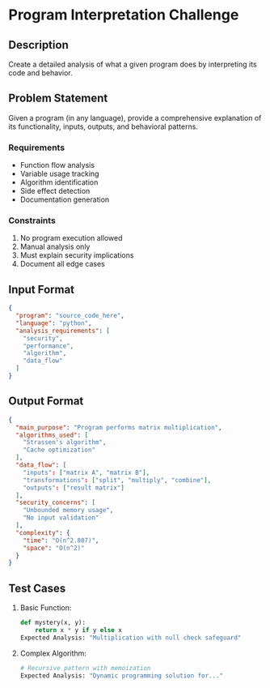 # Program Interpretation Challenge

## Description
Create a detailed analysis of what a given program does by interpreting its code and behavior.

## Problem Statement
Given a program (in any language), provide a comprehensive explanation of its functionality, inputs, outputs, and behavioral patterns.

### Requirements
- Function flow analysis
- Variable usage tracking
- Algorithm identification
- Side effect detection
- Documentation generation

### Constraints
1. No program execution allowed
2. Manual analysis only
3. Must explain security implications
4. Document all edge cases

## Input Format
```json
{
  "program": "source_code_here",
  "language": "python",
  "analysis_requirements": [
    "security",
    "performance",
    "algorithm",
    "data_flow"
  ]
}
```

## Output Format
```json
{
  "main_purpose": "Program performs matrix multiplication",
  "algorithms_used": [
    "Strassen's algorithm",
    "Cache optimization"
  ],
  "data_flow": [
    "inputs": ["matrix A", "matrix B"],
    "transformations": ["split", "multiply", "combine"],
    "outputs": ["result matrix"]
  ],
  "security_concerns": [
    "Unbounded memory usage",
    "No input validation"
  ],
  "complexity": {
    "time": "O(n^2.807)",
    "space": "O(n^2)"
  }
}
```

## Test Cases
1. Basic Function:
   ```python
   def mystery(x, y):
       return x * y if y else x
   Expected Analysis: "Multiplication with null check safeguard"
   ```

2. Complex Algorithm:
   ```python
   # Recursive pattern with memoization
   Expected Analysis: "Dynamic programming solution for..."
   ```
